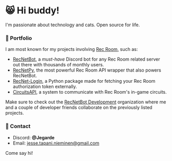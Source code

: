 # 😸 Hi buddy!
I'm passionate about technology and cats. Open source for life.


### 📒 Portfolio 
I am most known for my projects involving [Rec Room](https://recroom.com/), such as:
- [RecNetBot](https://github.com/RecNetBot-Development/RecNetBot), a *must-have* Discord bot for any Rec Room related server out there with thousands of monthly users.
- [RecNetPy](https://github.com/RecNetBot-Development/RecNetPy), the most powerful Rec Room API wrapper that also powers RecNetBot.
- [RecNet-Login](https://github.com/Jegarde/RecNet-Login), a Python package made for fetching your Rec Room authorization token externally.
- [CircuitsAPI](https://github.com/Jegarde/CircuitsAPI), a system to communicate with Rec Room's in-game circuits.

Make sure to check out the [RecNetBot Development](https://github.com/RecNetBot-Development/) organization where me and a couple of developer friends collaborate on the previously listed projects.

### 👋 Contact 
- Discord: **@Jegarde**
- Email: jesse.tapani.nieminen@gmail.com

Come say hi!
<!--
**Jegarde/Jegarde** is a ✨ _special_ ✨ repository because its `README.md` (this file) appears on your GitHub profile.

Here are some ideas to get you started:

- 🔭 I’m currently working on ...
- 🌱 I’m currently learning ...
- 👯 I’m looking to collaborate on ...
- 🤔 I’m looking for help with ...
- 💬 Ask me about ...
- 📫 How to reach me: ...
- 😄 Pronouns: ...
- ⚡ Fun fact: ...
-->
